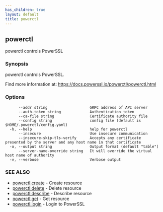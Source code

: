 ```yaml
---
has_children: true
layout: default
title: powerctl
---
```

## powerctl

powerctl controls PowerSSL

### Synopsis

powerctl controls PowerSSL.

Find more information at: https://docs.powerssl.io/powerctl/powerctl.html

### Options

```
      --addr string                   GRPC address of API server
      --auth-token string             Authentication token
      --ca-file string                Certificate authority file
      --config string                 config file (default is $HOME/.powerctl/config.yaml)
  -h, --help                          help for powerctl
      --insecure                      Use insecure communication
      --insecure-skip-tls-verify      Accepts any certificate presented by the server and any host name in that certificate
  -o, --output string                 Output format (default "table")
      --server-name-override string   It will override the virtual host name of authority
  -v, --verbose                       Verbose output
```

### SEE ALSO

* [powerctl create](powerctl_create.md)	 - Create resource
* [powerctl delete](powerctl_delete.md)	 - Delete resource
* [powerctl describe](powerctl_describe.md)	 - Describe resource
* [powerctl get](powerctl_get.md)	 - Get resource
* [powerctl login](powerctl_login.md)	 - Login to PowerSSL
